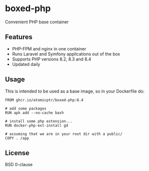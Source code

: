 # boxed-php

Convenient PHP base container

## Features

- PHP-FPM and nginx in one container
- Runs Laravel and Symfony applications out of the box
- Supports PHP versions 8.2, 8.3 and 8.4
- Updated daily

## Usage

This is intended to be used as a base image, so in your Dockerfile do:

```docker
FROM ghcr.io/atomicptr/boxed-php:8.4

# add some packages
RUN apk add --no-cache bash

# install some php extension...
RUN docker-php-ext-install gd

# assuming that we are in your root dir with a public/
COPY . /app
```

## License

BSD 0-clause
